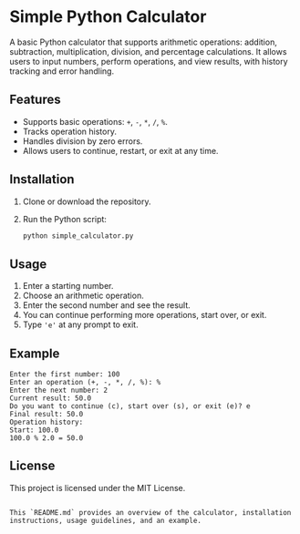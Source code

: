 # Simple Python Calculator

A basic Python calculator that supports arithmetic operations: addition, subtraction, multiplication, division, and percentage calculations. It allows users to input numbers, perform operations, and view results, with history tracking and error handling.

## Features
- Supports basic operations: `+`, `-`, `*`, `/`, `%`.
- Tracks operation history.
- Handles division by zero errors.
- Allows users to continue, restart, or exit at any time.

## Installation
1. Clone or download the repository.
2. Run the Python script:

   ```bash
   python simple_calculator.py
   ```

## Usage
1. Enter a starting number.
2. Choose an arithmetic operation.
3. Enter the second number and see the result.
4. You can continue performing more operations, start over, or exit.
5. Type `'e'` at any prompt to exit.

## Example

```
Enter the first number: 100
Enter an operation (+, -, *, /, %): %
Enter the next number: 2
Current result: 50.0
Do you want to continue (c), start over (s), or exit (e)? e
Final result: 50.0
Operation history:
Start: 100.0
100.0 % 2.0 = 50.0
```

## License
This project is licensed under the MIT License.
```

This `README.md` provides an overview of the calculator, installation instructions, usage guidelines, and an example.
